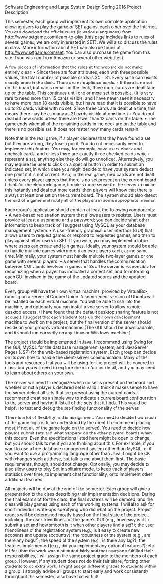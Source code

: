 Software Engineering and Large System Design
Spring 2016
Project Description

This semester, each group will implement its own complete application allowing users to play the game of SET against each other over the Internet. You can download the official rules (in various languages) from http://www.setgame.com/learn-to-play (this page includes links to rules of several games; we are only interested in SET). We will also discuss the rules in class. More information about SET can also be found at http://www.setgame.com/set. You can also purchase the game from this site if you wish (or from Amazon or several other websites).

A few pieces of information that the rules at the website do not make entirely clear:
•	Since there are four attributes, each with three possible values, the total number of possible cards is 34 = 81. Every such card exists exactly once in the deck. There are no duplicate cards.
•	If there is no set on the board, but cards remain in the deck, three more cards are dealt face up on the table. This continues until one or more set is possible. (It is very rare to need more than 15 cards visible, and I have never seen it necessary to have more than 18 cards visible, but I have read that it is possible to have up to 20 cards visible with no set. Since three cards are dealt at a time, this means there may be as many as 21 cards visible at one time.)
•	You do not deal out new cards unless there are fewer than 12 cards on the table.
•	The game ends when all of the remaining cards in the deck are on the table and there is no possible set. It does not matter how many cards remain.

Note that in the real game, if a player declares that they have found a set but they are wrong, they lose a point. You do not necessarily need to implement this feature. You may, for example, have users check and uncheck cards, and unless there are exactly three checked cards which represent a set, anything else they do will go unnoticed. Alternatively, you may require the user to click on a special button in order to submit an indicated set, in which case you might decide to have your system deduct one point if it is not correct. Also, in the real game, new cards are not dealt unless every player agrees that there is no set present on the current board. I think for the electronic game, it makes more sense for the server to notice this instantly and deal out more cards; then players will know that there is always at least one set on the current board. The system should also detect the end of a game and notify all of the players in some appropriate manner.

Each group's application should contain at least the following components:
•	A web-based registration system that allows users to register. Users must provide at least a username and a password; you can decide what other information to keep track of. I suggest using MySQL as your database management system.
•	A user-friendly graphical user interface (GUI) that allows users to request games or respond to requested games, and then to play against other users in SET. If you wish, you may implement a lobby where users can create and join games. Ideally, your system should be able to handle multiple games with more than two players each, at the same time. Minimally, your system must handle multiple two-layer games or one game with several players.
•	A server that handles the communication between GUI clients involved in games of Set. The server is responsible for recognizing when a player has indicated a correct set, and for informing each GUI involved in the game of the updated scores and the updated board.

Every group will have their own virtual machine, provided by VirtualBox, running on a server at Cooper Union. A semi-recent version of Ubuntu will be installed on each virtual machine. You will be able to ssh into the machine, and optionally you can install a vnc server to allow remote desktop access. (I have found that the default desktop sharing feature is not secure.) I suggest that each student sets up their own development machine to work on the project, but the final version of the server should reside on your group's virtual machine. (The GUI should be downloadable, and it should run correctly on any Linux or Windows machine.)

The project should be implemented in Java. I recommend using Swing for the GUI, MySQL for the database management system, and JavaServer Pages (JSP) for the web-based registration system. Each group can decide on its own how to handle the client-server communication. Many of the tools and resources that you will be using for the project will be covered in class, but you will need to explore them in further detail, and you may need to learn about others on your own.

The server will need to recognize when no set is present on the board and whether or not a player's declared set is valid. I think it makes sense to have the server detect all sets that are present using the current cards. I recommend creating a simple way to indicate a current board configuration to the server and having it list all of the sets that it finds. This would be helpful to test and debug the set-finding functionality of the server.

There is a lot of flexibility in this assignment. You need to decide how much of the game logic is to be understood by the client (I recommend placing most, if not all, of the game logic on the server). You need to decide how players submit sets and what happens on the other players' boards when this occurs. Even the specifications listed here might be open to change, but you should talk to me if you are thinking about this. For example, if you want to use a free database management system other than MySQL, or if you want to use a programming language other than Java, I might be OK with changes such as these, but talk to me about them first. The basic requirements, though, should not change. Optionally, you may decide to also allow users to play Set in solitaire mode, to keep track of players' statistics over time, to implement chat functionality, or to implement other additional features.

All projects will be due at the end of the semester. Each group will give a presentation to the class describing their implementation decisions. During the final exam slot for the class, the final systems will be demoed, and the class will play games using each of the working systems. I will also ask for short individual write-ups specifying who did what on the project. Project grades will be determined mostly based on the final state of the project, including: the user friendliness of the game's GUI (e.g., how easy is it to submit a set and how smooth is it when other players find a set?); the user friendliness of the registration system (e.g., is it easy to create new accounts and update accounts?); the robustness of the system (e.g., are there any bugs?); the speed of the system (e.g., is there any lag?); the features implemented (e.g., did you implement any optional features?); etc. If I feel that the work was distributed fairly and that everyone fulfilled their responsibilities, I will assign the same project grade to the members of each group. However, if any student does not do their fair share, forcing other students to do extra work, I might assign different grades to students within a group. I strongly advise all groups to start early and work consistently throughout the semester; also have fun with it!
